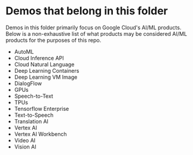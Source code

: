 # Demos that belong in this folder 

Demos in this folder primarily focus on Google Cloud's AI/ML  products. Below is a non-exhaustive list of what products may be considered AI/ML products for the purposes of this repo.

* AutoML
* Cloud Inference API 
* Cloud Natural Language
* Deep Learning Containers 
* Deep Learning VM Image
* DialogFlow
* GPUs
* Speech-to-Text
* TPUs
* Tensorflow Enterprise
* Text-to-Speech
* Translation AI
* Vertex AI 
* Vertex AI Workbench
* Video AI
* Vision AI
